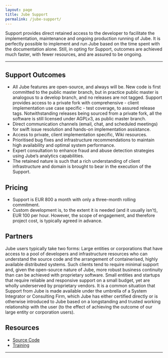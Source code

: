 ```yaml
---
layout: page
title: Jube Support
permalink: /jube-support/
---
```


Support provides direct retained access to the developer to facilitate the implementation, maintenance and ongoing
production running of Jube. It is perfectly possible to implement and run Jube based on the time spent with the
documentation alone. Still, in opting for Support, outcomes are achieved much faster, with fewer resources, and are
assured to be ongoing.

---

## Support Outcomes

* All Jube features are open-source, and always will be. New code is first committed to the public master branch, but in
  practice public master is analogous to a develop branch, and no releases are not tagged. Support provides access to a
  private fork with comprehensive - client implementation use case specific - test coverage, to assured release tags.
  Notwithstanding releases being sourced from a private fork, all the software is still licensed under AGPLv3, as public
  master branch.
* Direct communication channels (email, chat, and scheduled meetings) for swift issue resolution and hands-on
  implementation assistance.
* Access to private, client implementation specific, Wiki resources.
* Prioritised bug fixes and infrastructure recommendations to maintain high availability and optimal system performance.
* Expert consultation to enhance fraud and abuse detection strategies using Jube’s analytics capabilities.
* The retained nature is such that a rich understanding of client infrastructure and domain is brought to bear in the
  execution of the Support.

## Pricing

* Support is EUR 800 a month with only a three-month rolling commitment.
* Custom development is, to the extent it is needed (and it usually isn't), EUR 100 per hour. However, the scope of
  engagement, and therefore project cost, is typically agreed in advance.

## Partners

Jube users typically take two forms:
Large entities or corporations that have access to a pool of developers and infrastructure resources who can understand
the source code and the arrangement of containerised, highly available distributed systems. Such clients tend to require
minimal support and, given the open-source nature of Jube, more robust business continuity than can be achieved with
proprietary software.
Small entities and startups that require reliable and responsive support on a small budget, yet are wholly underserved
by proprietary vendors.
It is a common situation that Support from Jube is made available under the umbrella of a System Integrator or
Consulting Firm, which Jube has either certified directly or is otherwise introduced to Jube based on a longstanding and
trusted working relationship with the user (to the effect of achieving the outcome of our large entity or corporation
users).

## Resources

* [Source Code](https://github.com/jube-home/aml-fraud-transaction-monitoring)
* [Training](/jube-training)

---